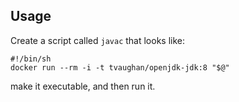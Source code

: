 ## Usage

Create a script called `javac` that looks like:

    #!/bin/sh
    docker run --rm -i -t tvaughan/openjdk-jdk:8 "$@"

make it executable, and then run it.
